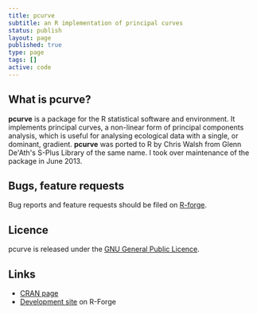 ```yaml
---
title: pcurve
subtitle: an R implementation of principal curves
status: publish
layout: page
published: true
type: page
tags: []
active: code
---
```

## What is pcurve?
**pcurve** is a package for the R statistical software and environment. It implements principal curves, a non-linear form of principal components analysis, which is useful for analysing ecological data with a single, or dominant, gradient. **pcurve** was ported to R by Chris Walsh from Glenn De'Ath's S-Plus Library of the same name. I took over maintenance of the package in June 2013.

## Bugs, feature requests
Bug reports and feature requests should be filed on [R-forge](https://r-forge.r-project.org/tracker/?func=browse&group_id=1689&atid=5328).

## Licence
pcurve is released under the [GNU General Public Licence](http://www.gnu.org/licenses/gpl.html).

## Links

 * [CRAN page](http://cran.r-project.org/package=pcurve)
 * [Development site](http://r-forge.r-project.org/projects/pcurve/) on R-Forge
